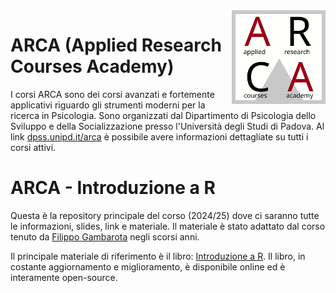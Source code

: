 <img align="right" width="150" height="150" src="arca_logo.svg">

# ARCA (Applied Research Courses Academy)

I corsi ARCA sono dei corsi avanzati e fortemente applicativi riguardo gli strumenti moderni per la ricerca in Psicologia. Sono organizzati dal Dipartimento di Psicologia dello Sviluppo e della Socializzazione presso l'Università degli Studi di Padova. Al link [dpss.unipd.it/arca](https://www.dpss.unipd.it/arca) è possibile avere informazioni dettagliate su tutti i corsi attivi.

# ARCA - Introduzione a R

Questa è la repository principale del corso (2024/25) dove ci saranno tutte le informazioni, slides, link e materiale. 
Il materiale è stato adattato dal corso tenuto da [Filippo Gambarota](https://github.com/arca-dpss/course-R) negli scorsi anni.

Il principale materiale di riferimento è il libro: [Introduzione a R](https://psicostat.github.io/Introduction2R/). Il libro, in costante aggiornamento e miglioramento, è disponibile online ed è interamente open-source.
